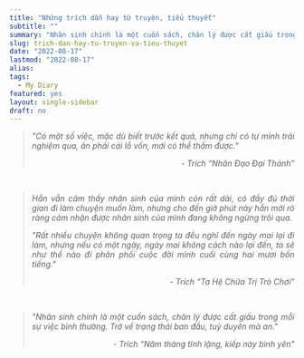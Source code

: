```yaml
---
title: "Những trích dẫn hay từ truyện, tiểu thuyết"
subtitle: ""
summary: "Nhân sinh chính là một cuốn sách, chân lý được cất giấu trong mỗi sự việc bình thường. Trở về trạng thái ban đầu, tuỳ duyên mà an."
slug: trich-dan-hay-tu-truyen-va-tieu-thuyet
date: "2022-08-17"
lastmod: "2022-08-17"
alias:
tags:
  - My Diary
featured: yes
layout: single-sidebar
draft: no
---
```


<!-- <blockquote>
<p style = "text-align: justify"><i>Sample</i></p>
<p style = "text-align: right"><em><i>Author</i></em></p>
</blockquote> 
</br>
-->

<blockquote>
<p style = "text-align: justify"><i>"Có một số việc, mặc dù biết trước kết quả, nhưng chỉ có tự mình trải nghiệm qua, ăn phải cái lỗ vốn, mới có thể thấm được."</i></p>
<p style = "text-align: right"><i>- Trích “Nhân Đạo Đại Thánh”</i></p>
</blockquote> 
</br>

<blockquote>
<p style = "text-align: justify"><i>Hắn vẫn cảm thấy nhân sinh của mình còn rất dài, có đầy đủ thời gian đi làm chuyện muốn làm, nhưng cho đến giờ phút này hắn mới rõ ràng cảm nhận được nhân sinh của mình đang không ngừng trôi qua.</i></p>
<p style = "text-align: justify"><i>"Rất nhiều chuyện không quan trọng ta đều nghĩ đến ngày mai lại đi làm, nhưng nếu có một ngày, ngày mai không cách nào lại đến, ta sẽ như thế nào đi phân phối cuộc đời mình cuối cùng hai mươi bốn tiếng."</i></p>
<p style = "text-align: right"><i>- Trích “Ta Hệ Chữa Trị Trò Chơi”</i></p>
</blockquote> 
</br>

<blockquote>
<p style = "text-align: justify"><i>"Nhân sinh chính là một cuốn sách, chân lý được cất giấu trong mỗi sự việc bình thường. Trở về trạng thái ban đầu, tuỳ duyên mà an."</i></p>
<p style = "text-align: right"><i>- Trích “Năm tháng tĩnh lặng, kiếp này bình yên”</i></p>
</blockquote> 
</br>
